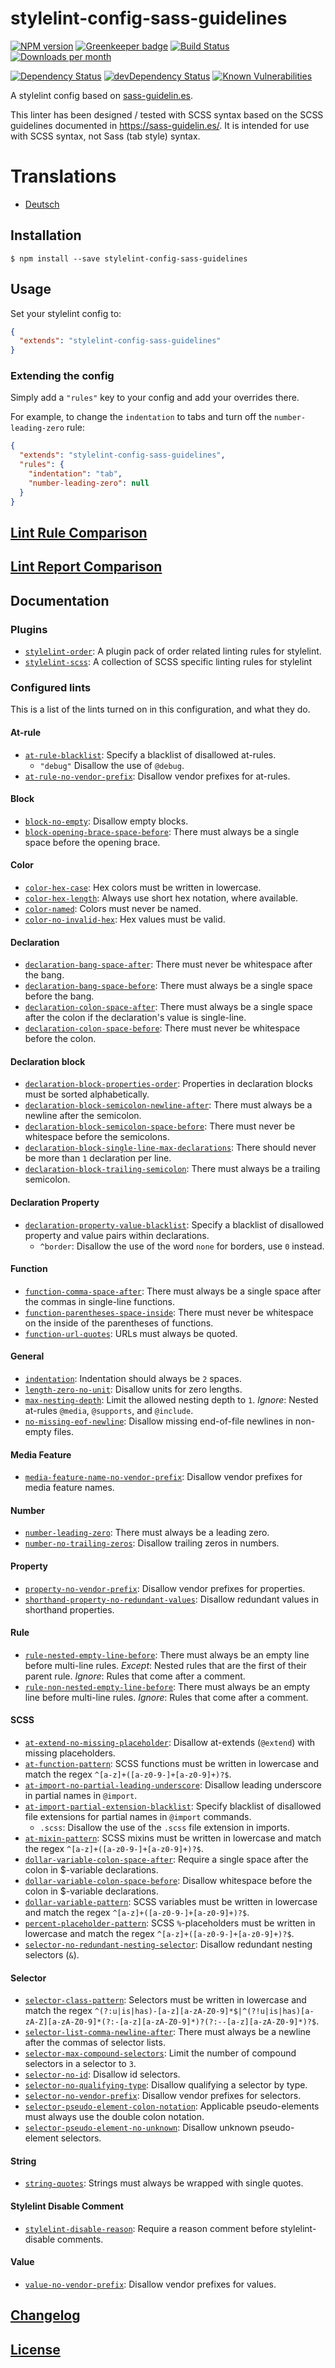 # stylelint-config-sass-guidelines

[![NPM version](http://img.shields.io/npm/v/stylelint-config-sass-guidelines.svg)](https://www.npmjs.org/package/stylelint-config-sass-guidelines)
[![Greenkeeper badge](https://badges.greenkeeper.io/bjankord/stylelint-config-sass-guidelines.svg)](https://greenkeeper.io/)
[![Build Status](https://travis-ci.org/bjankord/stylelint-config-sass-guidelines.svg?branch=master)](https://travis-ci.org/bjankord/stylelint-config-sass-guidelines)
[![Downloads per month](https://img.shields.io/npm/dm/stylelint-config-sass-guidelines.svg)](http://npmcharts.com/compare/stylelint-config-sass-guidelines)

[![Dependency Status](https://david-dm.org/bjankord/stylelint-config-sass-guidelines.svg)](https://david-dm.org/bjankord/stylelint-config-sass-guidelines)
[![devDependency Status](https://david-dm.org/bjankord/stylelint-config-sass-guidelines/dev-status.svg)](https://david-dm.org/bjankord/stylelint-config-sass-guidelines/?type=dev)
[![Known Vulnerabilities](https://snyk.io/test/github/bjankord/stylelint-config-sass-guidelines/badge.svg)](https://snyk.io//test/github/bjankord/stylelint-config-sass-guidelines)

A stylelint config based on [sass-guidelin.es](https://sass-guidelin.es/). 

This linter has been designed / tested with SCSS syntax based on the SCSS guidelines documented in https://sass-guidelin.es/. It is intended for use with SCSS syntax, not Sass (tab style) syntax. 

# Translations

* [Deutsch](page/de.md)

## Installation

```console
$ npm install --save stylelint-config-sass-guidelines
```

## Usage

Set your stylelint config to:

```json
{
  "extends": "stylelint-config-sass-guidelines"
}
```

### Extending the config

Simply add a `"rules"` key to your config and add your overrides there.

For example, to change the `indentation` to tabs and turn off the `number-leading-zero` rule:


```json
{
  "extends": "stylelint-config-sass-guidelines",
  "rules": {
    "indentation": "tab",
    "number-leading-zero": null
  }
}
```

## [Lint Rule Comparison](https://github.com/bjankord/stylelint-config-sass-guidelines/wiki/Lint-Rule-Comparison)

## [Lint Report Comparison](https://github.com/bjankord/stylelint-config-sass-guidelines/wiki/Lint-Report-Comparison)

## Documentation

### Plugins

* [`stylelint-order`](https://github.com/hudochenkov/stylelint-order): A plugin pack of order related linting rules for stylelint.
* [`stylelint-scss`](https://github.com/kristerkari/stylelint-scss): A collection of SCSS specific linting rules for stylelint

### Configured lints

This is a list of the lints turned on in this configuration, and what they do.

#### At-rule

* [`at-rule-blacklist`](http://stylelint.io/user-guide/rules/at-rule-blacklist/): Specify a blacklist of disallowed at-rules.
  * `"debug"` Disallow the use of `@debug`.
* [`at-rule-no-vendor-prefix`](http://stylelint.io/user-guide/rules/at-rule-no-vendor-prefix/): Disallow vendor prefixes for at-rules.

#### Block

* [`block-no-empty`](http://stylelint.io/user-guide/rules/block-no-empty/): Disallow empty blocks.
* [`block-opening-brace-space-before`](http://stylelint.io/user-guide/rules/block-opening-brace-space-before/): There must always be a single space before the opening brace.

#### Color

* [`color-hex-case`](http://stylelint.io/user-guide/rules/color-hex-case/): Hex colors must be written in lowercase.
* [`color-hex-length`](http://stylelint.io/user-guide/rules/color-hex-length/): Always use short hex notation, where available.
* [`color-named`](http://stylelint.io/user-guide/rules/color-named/): Colors must never be named.
* [`color-no-invalid-hex`](http://stylelint.io/user-guide/rules/color-no-invalid-hex/): Hex values must be valid.

#### Declaration

* [`declaration-bang-space-after`](http://stylelint.io/user-guide/rules/declaration-bang-space-after/): There must never be whitespace after the bang.
* [`declaration-bang-space-before`](http://stylelint.io/user-guide/rules/declaration-bang-space-before/): There must always be a single space before the bang.
* [`declaration-colon-space-after`](http://stylelint.io/user-guide/rules/declaration-colon-space-after/): There must always be a single space after the colon if the declaration's value is single-line.
* [`declaration-colon-space-before`](http://stylelint.io/user-guide/rules/declaration-colon-space-before/): There must never be whitespace before the colon.

#### Declaration block

* [`declaration-block-properties-order`](http://stylelint.io/user-guide/rules/declaration-block-properties-order/): Properties in declaration blocks must be sorted alphabetically.
* [`declaration-block-semicolon-newline-after`](http://stylelint.io/user-guide/rules/declaration-block-semicolon-newline-after/): There must always be a newline after the semicolon.
* [`declaration-block-semicolon-space-before`](http://stylelint.io/user-guide/rules/declaration-block-semicolon-space-before/): There must never be whitespace before the semicolons.
* [`declaration-block-single-line-max-declarations`](http://stylelint.io/user-guide/rules/declaration-block-single-line-max-declarations/): There should never be more than `1` declaration per line.
* [`declaration-block-trailing-semicolon`](http://stylelint.io/user-guide/rules/declaration-block-trailing-semicolon/): There must always be a trailing semicolon.

#### Declaration Property

* [`declaration-property-value-blacklist`](http://stylelint.io/user-guide/rules/declaration-property-value-blacklist/): Specify a blacklist of disallowed property and value pairs within declarations.
  * `^border`: Disallow the use of the word `none` for borders, use `0` instead.

#### Function

* [`function-comma-space-after`](http://stylelint.io/user-guide/rules/function-comma-space-after/): There must always be a single space after the commas in single-line functions.
* [`function-parentheses-space-inside`](http://stylelint.io/user-guide/rules/function-parentheses-space-inside/): There must never be whitespace on the inside of the parentheses of functions.
* [`function-url-quotes`](http://stylelint.io/user-guide/rules/function-url-quotes/): URLs must always be quoted.

#### General

* [`indentation`](http://stylelint.io/user-guide/rules/indentation/): Indentation should always be `2` spaces.
* [`length-zero-no-unit`](http://stylelint.io/user-guide/rules/length-zero-no-unit/): Disallow units for zero lengths.
* [`max-nesting-depth`](http://stylelint.io/user-guide/rules/max-nesting-depth/): Limit the allowed nesting depth to `1`. _Ignore_: Nested at-rules `@media`, `@supports`, and `@include`.
* [`no-missing-eof-newline`](http://stylelint.io/user-guide/rules/no-missing-eof-newline/): Disallow missing end-of-file newlines in non-empty files.

#### Media Feature

* [`media-feature-name-no-vendor-prefix`](http://stylelint.io/user-guide/rules/media-feature-name-no-vendor-prefix/): Disallow vendor prefixes for media feature names.

#### Number

* [`number-leading-zero`](http://stylelint.io/user-guide/rules/number-leading-zero/): There must always be a leading zero.
* [`number-no-trailing-zeros`](http://stylelint.io/user-guide/rules/number-no-trailing-zeros/): Disallow trailing zeros in numbers.

#### Property

* [`property-no-vendor-prefix`](http://stylelint.io/user-guide/rules/property-no-vendor-prefix/): Disallow vendor prefixes for properties.
* [`shorthand-property-no-redundant-values`](http://stylelint.io/user-guide/rules/shorthand-property-no-redundant-values/): Disallow redundant values in shorthand properties.


#### Rule

* [`rule-nested-empty-line-before`](http://stylelint.io/user-guide/rules/rule-nested-empty-line-before/): There must always be an empty line before multi-line rules. _Except_: Nested rules that are the first of their parent rule. _Ignore_: Rules that come after a comment.
* [`rule-non-nested-empty-line-before`](http://stylelint.io/user-guide/rules/rule-non-nested-empty-line-before/): There must always be an empty line before multi-line rules. _Ignore_: Rules that come after a comment.

#### SCSS
* [`at-extend-no-missing-placeholder`](https://github.com/kristerkari/stylelint-scss/blob/master/src/rules/at-extend-no-missing-placeholder/README.md): Disallow at-extends (`@extend`) with missing placeholders.
* [`at-function-pattern`](https://github.com/kristerkari/stylelint-scss/blob/master/src/rules/at-function-pattern/README.md): SCSS functions must be written in lowercase and match the regex `^[a-z]+([a-z0-9-]+[a-z0-9]+)?$`.
* [`at-import-no-partial-leading-underscore`](https://github.com/kristerkari/stylelint-scss/blob/master/src/rules/at-import-no-partial-leading-underscore/README.md): Disallow leading underscore in partial names in `@import`.
* [`at-import-partial-extension-blacklist`](https://github.com/kristerkari/stylelint-scss/blob/master/src/rules/at-import-partial-extension-blacklist/README.md): Specify blacklist of disallowed file extensions for partial names in `@import` commands.
  * `.scss`: Disallow the use of the `.scss` file extension in imports.
* [`at-mixin-pattern`](https://github.com/kristerkari/stylelint-scss/blob/master/src/rules/at-mixin-pattern/README.md): SCSS mixins must be written in lowercase and match the regex `^[a-z]+([a-z0-9-]+[a-z0-9]+)?$`.
* [`dollar-variable-colon-space-after`](https://github.com/kristerkari/stylelint-scss/blob/master/src/rules/dollar-variable-colon-space-after/README.md): Require a single space after the colon in $-variable declarations.
* [`dollar-variable-colon-space-before`](https://github.com/kristerkari/stylelint-scss/blob/master/src/rules/dollar-variable-colon-space-before/README.md): Disallow whitespace before the colon in $-variable declarations.
* [`dollar-variable-pattern`](https://github.com/kristerkari/stylelint-scss/blob/master/src/rules/dollar-variable-pattern/README.md): SCSS variables must be written in lowercase and match the regex `^[a-z]+([a-z0-9-]+[a-z0-9]+)?$`.
* [`percent-placeholder-pattern`](https://github.com/kristerkari/stylelint-scss/blob/master/src/rules/percent-placeholder-pattern/README.md): SCSS `%`-placeholders must be written in lowercase and match the regex `^[a-z]+([a-z0-9-]+[a-z0-9]+)?$`.
* [`selector-no-redundant-nesting-selector`](https://github.com/kristerkari/stylelint-scss/blob/master/src/rules/selector-no-redundant-nesting-selector/README.md): Disallow redundant nesting selectors (`&`).

#### Selector

* [`selector-class-pattern`](http://stylelint.io/user-guide/rules/selector-class-pattern/): Selectors must be written in lowercase and match the regex `^(?:u|is|has)-[a-z][a-zA-Z0-9]*$|^(?!u|is|has)[a-zA-Z][a-zA-Z0-9]*(?:-[a-z][a-zA-Z0-9]*)?(?:--[a-z][a-zA-Z0-9]*)?$`.
* [`selector-list-comma-newline-after`](http://stylelint.io/user-guide/rules/selector-list-comma-newline-after/): There must always be a newline after the commas of selector lists.
* [`selector-max-compound-selectors`](http://stylelint.io/user-guide/rules/selector-max-compound-selectors/): Limit the number of compound selectors in a selector to `3`.
* [`selector-no-id`](http://stylelint.io/user-guide/rules/selector-no-id/): Disallow id selectors.
* [`selector-no-qualifying-type`](http://stylelint.io/user-guide/rules/selector-no-qualifying-type/): Disallow qualifying a selector by type.
* [`selector-no-vendor-prefix`](http://stylelint.io/user-guide/rules/selector-no-vendor-prefix/): Disallow vendor prefixes for selectors.
* [`selector-pseudo-element-colon-notation`](http://stylelint.io/user-guide/rules/selector-pseudo-element-colon-notation/): Applicable pseudo-elements must always use the double colon notation.
* [`selector-pseudo-element-no-unknown`](http://stylelint.io/user-guide/rules/selector-pseudo-element-no-unknown/): Disallow unknown pseudo-element selectors.

#### String

* [`string-quotes`](http://stylelint.io/user-guide/rules/string-quotes/): Strings must always be wrapped with single quotes.

#### Stylelint Disable Comment

* [`stylelint-disable-reason`](http://stylelint.io/user-guide/rules/stylelint-disable-reason/): Require a reason comment before stylelint-disable comments.

#### Value

* [`value-no-vendor-prefix`](http://stylelint.io/user-guide/rules/value-no-vendor-prefix/): Disallow vendor prefixes for values.

## [Changelog](CHANGELOG.md)

## [License](LICENSE)
